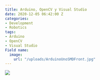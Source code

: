 ```yaml
---
title: Arduino, OpenCV y Visual Studio
date: 2020-12-05 06:42:00 Z
categories:
- Development
- Robotics
tags:
- Arduino
- OpenCV
- Visual Studio
Field name:
  image:
    url: "/uploads/ArduinoUnoSMDFront.jpg"
---
```


<div>
    <img src="https://greentwip.xyz/images/greentwiphq.jpg"/>
    <script>
        $(function() {
            console.log('dom ready');
            $("meta[name='twitter:card']").attr('content', 'summary_large_image')

            $("meta[property='twitter:image']").attr('content', 
            "https://greentwip.xyz/uploads/ArduinoUnoSMDFront.jpg");
        });
    </script>
</div>
